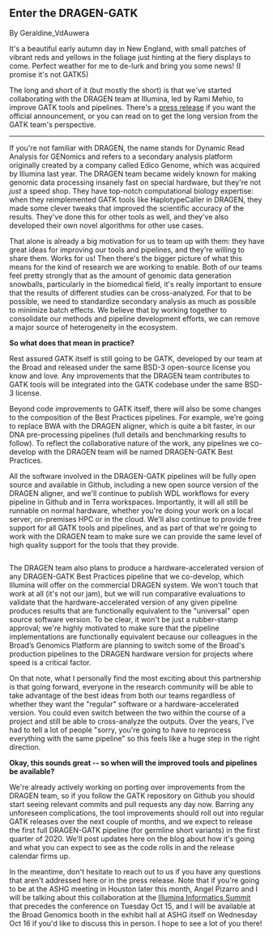 ## Enter the DRAGEN-GATK

By Geraldine_VdAuwera

<p>It's a beautiful early autumn day in New England, with small patches of vibrant reds and yellows in the foliage just hinting at the fiery displays to come. Perfect weather for me to de-lurk and bring you some news! (I promise it's not GATK5)</p>

<p>The long and short of it (but mostly the short) is that we've started collaborating with the DRAGEN team at Illumina, led by Rami Mehio, to improve GATK tools and pipelines. There's a <a rel="nofollow" href="https://www.broadinstitute.org/node/618156">press release</a> if you want the official announcement, or you can read on to get the long version from the GATK team's perspective.</p>

<hr></hr><p>If you're not familiar with DRAGEN, the name stands for Dynamic Read Analysis for GENomics and refers to a secondary analysis platform originally created by a company called Edico Genome, which was acquired by Illumina last year. The DRAGEN team became widely known for making genomic data processing insanely fast on special hardware, but they're not <em>just</em> a speed shop. They have top-notch computational biology expertise: when they reimplemented GATK tools like HaplotypeCaller in DRAGEN, they made some clever tweaks that improved the scientific accuracy of the results. They've done this for other tools as well, and they've also developed their own novel algorithms for other use cases.</p>

<p>That alone is already a big motivation for us to team up with them: they have great ideas for improving our tools and pipelines, and they're willing to share them. Works for us! Then there's the bigger picture of what this means for the kind of research we are working to enable. Both of our teams feel pretty strongly that as the amount of genomic data generation snowballs, particularly in the biomedical field, it's really important to ensure that the results of different studies can be cross-analyzed. For that to be possible, we need to standardize secondary analysis as much as possible to minimize batch effects. We believe that by working together to consolidate our methods and pipeline development efforts, we can remove a major source of heterogeneity in the ecosystem.</p>

<p><strong>So what does that mean in practice?</strong></p>

<p>Rest assured GATK itself is still going to be GATK, developed by our team at the Broad and released under the same BSD-3 open-source license you know and love. Any improvements that the DRAGEN team contributes to GATK tools will be integrated into the GATK codebase under the same BSD-3 license.</p>

<p>Beyond code improvements to GATK itself, there will also be some changes to the composition of the Best Practices pipelines. For example, we're going to replace BWA with the DRAGEN aligner, which is quite a bit faster, in our DNA pre-processing pipelines (full details and benchmarking results to follow). To reflect the collaborative nature of the work, any pipelines we co-develop with the DRAGEN team will be named DRAGEN-GATK Best Practices.</p>

<p>All the software involved in the DRAGEN-GATK pipelines will be fully open source and available in Github, including a new open source version of the DRAGEN aligner, and we'll continue to publish WDL workflows for every pipeline in Github and in Terra workspaces. Importantly, it will all still be runnable on normal hardware, whether you're doing your work on a local server, on-premises HPC or in the cloud. We'll also continue to provide free support for all GATK tools and pipelines, and as part of that we're going to work with the DRAGEN team to make sure we can provide the same level of high quality support for the tools that they provide.</p>

<p><img src="https://us.v-cdn.net/5019796/uploads/editor/d9/zyzvt3vd6449.png" alt="" title="" class="embedImage-img importedEmbed-img"></img></p>

<p>The DRAGEN team also plans to produce a hardware-accelerated version of any DRAGEN-GATK Best Practices pipeline that we co-develop, which Illumina will offer on the commercial DRAGEN system. We won't touch that work at all (it's not our jam), but we will run comparative evaluations to validate that the hardware-accelerated version of any given pipeline produces results that are functionally equivalent to the "universal" open source software version. To be clear, it won't be just a rubber-stamp approval; we're highly motivated to make sure that the pipeline implementations are functionally equivalent because our colleagues in the Broad’s Genomics Platform are planning to switch some of the Broad's production pipelines to the DRAGEN hardware version for projects where speed is a critical factor.</p>

<p>On that note, what I personally find the most exciting about this partnership is that going forward, everyone in the research community will be able to take advantage of the best ideas from both our teams regardless of whether they want the "regular" software or a hardware-accelerated version. You could even switch between the two within the course of a project and still be able to cross-analyze the outputs. Over the years, I've had to tell a lot of people "sorry, you're going to have to reprocess everything with the same pipeline" so this feels like a huge step in the right direction.</p>

<p><strong>Okay, this sounds great -- so when will the improved tools and pipelines be available?</strong></p>

<p>We're already actively working on porting over improvements from the DRAGEN team, so if you follow the GATK repository on Github you should start seeing relevant commits and pull requests any day now. Barring any unforeseen complications, the tool improvements should roll out into regular GATK releases over the next couple of months, and we expect to release the first full DRAGEN-GATK pipeline (for germline short variants) in the first quarter of 2020. We'll post updates here on the blog about how it's going and what you can expect to see as the code rolls in and the release calendar firms up.</p>

<p>In the meantime, don't hesitate to reach out to us if you have any questions that aren't addressed here or in the press release. Note that if you're going to be at the ASHG meeting in Houston later this month, Angel Pizarro and I will be talking about this collaboration at the <a rel="nofollow" href="http://eventregistration.illumina.com/ASHGInformatics2019">Illumina Informatics Summit</a> that precedes the conference on Tuesday Oct 15, and I will be available at the Broad Genomics booth in the exhibit hall at ASHG itself on Wednesday Oct 16 if you'd like to discuss this in person. I hope to see a lot of you there!</p>
